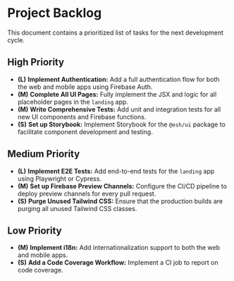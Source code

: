 # Project Backlog

This document contains a prioritized list of tasks for the next development cycle.

## High Priority

-   **(L)** **Implement Authentication:** Add a full authentication flow for both the web and mobile apps using Firebase Auth.
-   **(M)** **Complete All UI Pages:** Fully implement the JSX and logic for all placeholder pages in the `landing` app.
-   **(M)** **Write Comprehensive Tests:** Add unit and integration tests for all new UI components and Firebase functions.
-   **(S)** **Set up Storybook:** Implement Storybook for the `@esh/ui` package to facilitate component development and testing.

## Medium Priority

-   **(L)** **Implement E2E Tests:** Add end-to-end tests for the `landing` app using Playwright or Cypress.
-   **(M)** **Set up Firebase Preview Channels:** Configure the CI/CD pipeline to deploy preview channels for every pull request.
-   **(S)** **Purge Unused Tailwind CSS:** Ensure that the production builds are purging all unused Tailwind CSS classes.

## Low Priority

-   **(M)** **Implement i18n:** Add internationalization support to both the web and mobile apps.
-   **(S)** **Add a Code Coverage Workflow:** Implement a CI job to report on code coverage.
